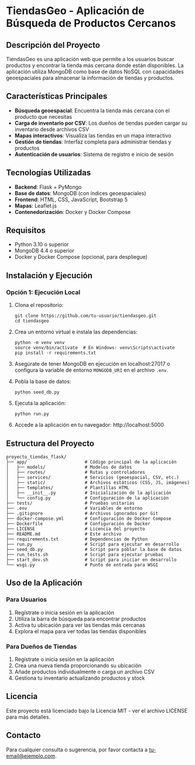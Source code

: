 # TiendasGeo - Aplicación de Búsqueda de Productos Cercanos

## Descripción del Proyecto

TiendasGeo es una aplicación web que permite a los usuarios buscar productos y encontrar la tienda más cercana donde están disponibles. La aplicación utiliza MongoDB como base de datos NoSQL con capacidades geoespaciales para almacenar la información de tiendas y productos.

## Características Principales

- **Búsqueda geoespacial**: Encuentra la tienda más cercana con el producto que necesitas
- **Carga de inventario por CSV**: Los dueños de tiendas pueden cargar su inventario desde archivos CSV
- **Mapas interactivos**: Visualiza las tiendas en un mapa interactivo
- **Gestión de tiendas**: Interfaz completa para administrar tiendas y productos
- **Autenticación de usuarios**: Sistema de registro e inicio de sesión

## Tecnologías Utilizadas

- **Backend**: Flask + PyMongo
- **Base de datos**: MongoDB (con índices geoespaciales)
- **Frontend**: HTML, CSS, JavaScript, Bootstrap 5
- **Mapas**: Leaflet.js
- **Contenedorización**: Docker y Docker Compose

## Requisitos

- Python 3.10 o superior
- MongoDB 4.4 o superior
- Docker y Docker Compose (opcional, para despliegue)

## Instalación y Ejecución

### Opción 1: Ejecución Local

1. Clona el repositorio:
   ```
   git clone https://github.com/tu-usuario/tiendasgeo.git
   cd tiendasgeo
   ```

2. Crea un entorno virtual e instala las dependencias:
   ```
   python -m venv venv
   source venv/bin/activate  # En Windows: venv\Scripts\activate
   pip install -r requirements.txt
   ```

3. Asegúrate de tener MongoDB en ejecución en localhost:27017 o configura la variable de entorno `MONGODB_URI` en el archivo `.env`.

5. Pobla la base de datos:
   ```
   python seed_db.py
   ```

5. Ejecuta la aplicación:
   ```
   python run.py
   ```

6. Accede a la aplicación en tu navegador: http://localhost:5000


## Estructura del Proyecto

```
proyecto_tiendas_flask/
├── app/                      # Código principal de la aplicación
│   ├── models/               # Modelos de datos
│   ├── routes/               # Rutas y controladores
│   ├── services/             # Servicios (geoespacial, CSV, etc.)
│   ├── static/               # Archivos estáticos (CSS, JS, imágenes)
│   ├── templates/            # Plantillas HTML
│   ├── __init__.py           # Inicialización de la aplicación
│   └── config.py             # Configuración de la aplicación
├── tests/                    # Pruebas unitarias
├── .env                      # Variables de entorno
├── .gitignore                # Archivos ignorados por Git
├── docker-compose.yml        # Configuración de Docker Compose
├── Dockerfile                # Configuración de Docker
├── LICENSE                   # Licencia del proyecto
├── README.md                 # Este archivo
├── requirements.txt          # Dependencias de Python
├── run.py                    # Script para ejecutar en desarrollo
├── seed_db.py                # Script para poblar la base de datos
├── run_tests.sh              # Script para ejecutar pruebas
├── start_dev.sh              # Script para iniciar en desarrollo
└── wsgi.py                   # Punto de entrada para WSGI
```

## Uso de la Aplicación

### Para Usuarios

1. Regístrate o inicia sesión en la aplicación
2. Utiliza la barra de búsqueda para encontrar productos
3. Activa tu ubicación para ver las tiendas más cercanas
4. Explora el mapa para ver todas las tiendas disponibles

### Para Dueños de Tiendas

1. Regístrate o inicia sesión en la aplicación
2. Crea una nueva tienda proporcionando su ubicación
3. Añade productos individualmente o carga un archivo CSV
4. Gestiona tu inventario actualizando productos y stock

## Licencia

Este proyecto está licenciado bajo la Licencia MIT - ver el archivo LICENSE para más detalles.

## Contacto

Para cualquier consulta o sugerencia, por favor contacta a [tu-email@ejemplo.com](mailto:tu-email@ejemplo.com).
